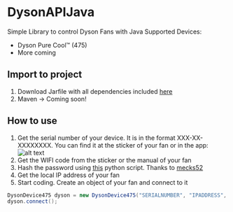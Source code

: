 # DysonAPIJava
Simple Library to control Dyson Fans with Java
Supported Devices:
- Dyson Pure Cool™ (475)
- More coming

## Import to project
1) Download Jarfile with all dependencies included [here](https://drive.google.com/uc?export=download&id=1qwacjVMhxpuMV_Xe_lWYlEAdlghxft8c)
2) Maven -> Coming soon!

## How to use
1) Get the serial number of your device. It is in the format XXX-XX-XXXXXXXX. You can find it at the sticker of your fan or in the app:
![alt text](https://i.ibb.co/ZGVMwfJ/github.jpg)
2) Get the WIFI code from the sticker or the manual of your fan
3) Hash the password using [this](https://pastebin.com/raw/Sv89m4jj) python script. Thanks to [mecks52](https://github.com/mecks52/openhab2-dyson475/blob/master/getPwdHash.py)
4) Get the local IP address of your fan
5) Start coding. Create an object of your fan and connect to it
```java
DysonDevice475 dyson = new DysonDevice475("SERIALNUMBER", "IPADDRESS", "HASHED PASSWORD");
dyson.connect();
```


